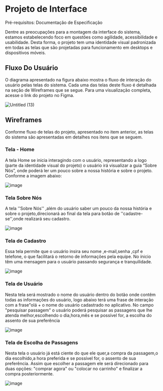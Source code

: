 
# Projeto de Interface

Pré-requisitos: Documentação de Especificação

Dentre as preocupações para a montagem da interface do sistema, estamos estabelecendo foco em questões como agilidade, acessibilidade e usabilidade. Desta forma, o projeto tem uma identidade visual padronizada em todas as telas que são projetadas para funcionamento em desktops e dispositivos móveis.

## Fluxo Do Usuário

O diagrama apresentado na figura abaixo mostra o fluxo de interação do usuário pelas telas do sistema. Cada uma das telas deste fluxo é detalhada na seção de Wireframes que se segue. Para uma visualização completa, acesse o link do projeto no Figma.

![Untitled (13)](https://user-images.githubusercontent.com/92118593/194760380-72742968-b624-4f60-970e-88a60b2a9fce.png)


## Wireframes

Conforme fluxo de telas do projeto, apresentado no item anterior, as telas do sistema são apresentadas em detalhes nos itens que se seguem.

### Tela - Home 

A tela Home se inicia interagindo com o usuário, representando a logo (parte da identidade visual do projeto) o usuário irá visualizar a guia “Sobre Nós”, onde poderá ler um pouco sobre a nossa história e sobre o projeto. Conforme a imagem abaixo:

![image](https://user-images.githubusercontent.com/92118593/194761086-82f606a7-4280-47b6-aec5-cf3236c1675c.png)

### Tela Sobre Nós

A tela ''Sobre Nós'' ,além do usuário saber um pouco da nossa história e sobre o projeto,direcionará ao final da tela para botão de ''cadastre-se'',onde realizará seu cadastro.

![image](https://user-images.githubusercontent.com/92118593/194761885-14327105-7902-4844-aa68-69576900f432.png)

### Tela de Cadastro

Essa tela permite que o usuário insira seu nome ,e-mail,senha ,cpf e telefone, o que facilitará o retorno de informações pela equipe. No ínicio têm uma mensagem para o usuário passando segurança e tranquilidade.

![image](https://user-images.githubusercontent.com/92118593/194762129-a4e06827-0e91-423d-85cc-a06149ca775f.png)

### Tela de Usuário

Nesta tela será mostrado o nome do usuário dentro do botão onde contêm todas as informações do usuário, logo abaixo terá uma frase de interação com a frase"olá + o nome do usuário cadastrado no aplicativo. No campo "pesquisar passagem" o usuário poderá pesquisar as passagens que lhe atenda melhor,escolhendo o dia,hora,mês e se possível for, a escolha do assento de sua preferência

![image](https://user-images.githubusercontent.com/92118593/194762728-cc7f58db-eee0-4da4-89ea-c9e84c4fb409.png)

### Tela de Escolha de Passagens

Nesta tela o usuário já está ciente do que ele quer,a compra da passagem,o dia escolhido,a hora preferida e se possível for, o assento de sua preferência. Assim que escolher a passagem ele será direcionado para duas opções: "comprar agora" ou "colocar no carrinho" e finalizar a compra posteriormente.

![image](https://user-images.githubusercontent.com/92118593/194763308-88745f98-8412-4ca0-89a2-93d626b4163d.png)

